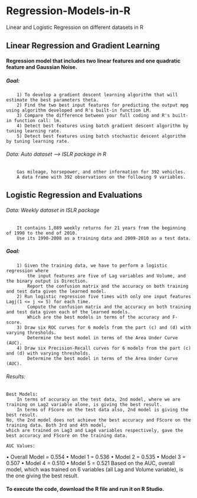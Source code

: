# Regression-Models-in-R
Linear and Logistic Regression on different datasets in R


## Linear Regression and Gradient Learning

#### Regression model that includes two linear features and one quadratic feature and Gaussian Noise.
##### Goal: 
		1) To develop a gradient descent learning algorithm that will estimate the best parameters theta.
		2) Find the two best input features for predicting the output mpg using algorithm developed and R's built-in function LM.
		3) Compare the difference between your full coding and R's built-in function call: lm.
		4) Detect best features using batch gradient descent algorithm by tuning learning rate.
		5) Detect best features using batch stochastic descent algorithm by tuning learning rate.

###### Data: Auto dataset --> ISLR package in R
		Gas mileage, horsepower, and other information for 392 vehicles.
		A data frame with 392 observations on the following 9 variables.
    
    
## Logistic Regression and Evaluations

###### Data: Weekly dataset in ISLR package
		It contains 1,089 weekly returns for 21 years from the beginning of 1990 to the end of 2010.
		Use its 1990-2008 as a training data and 2009-2010 as a test data.
		
##### Goal:
		1) Given the training data, we have to perform a logistic regression where 
			the input features are five of Lag variables and Volume, and the binary output is Direction. 
			Report the confusion matrix and the accuracy on both training and test data given the learned model.
		2) Run logistic regression five times with only one input features Lagj(1 <= j <= 5) for each time. 
			Compute the confusion matrix and the accuracy on both training and test data given each of the learned models. 
			Which are the best models in terms of the accuracy and F-score.
		3) Draw six ROC curves for 6 models from the part (c) and (d) with varying thresholds. 
			Determine the best model in terms of the Area Under Curve (AUC).
		4) Draw six Precision-Recall curves for 6 models from the part (c) and (d) with varying thresholds. 
			Determine the best model in terms of the Area Under Curve (AUC).
			
###### Results:

	Best Models:
		In terms of accuracy on the test data, 2nd model, where we are training on Lag2 variable alone, is giving the best result.
		In terms of FScore on the test data also, 2nd model is giving the best result.
	No, the 2nd model does not achieve the best accuracy and FScore on the training data. Both 3rd and 4th model, 
	which are trained on Lag3 and Lag4 variables respectively, gave the best accuracy and FScore on the training data.
	
	AUC Values:
• Overall Model = 0.554
• Model 1 = 0.536
• Model 2 = 0.535
• Model 3 = 0.507
• Model 4 = 0.510
• Model 5 = 0.521
	Based on the AUC, overall model, which was trained on 6 variables (all Lag and Volume variable), 
	is the one giving the best result.
  
  
  #### To execute the code, download the R file and run it on R Studio.
    
    
    

